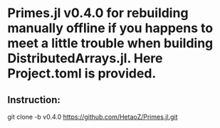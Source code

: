 # Primes.jl v0.4.0 for rebuilding manually offline if you happens to meet a little trouble when building DistributedArrays.jl. Here Project.toml is provided.

## Instruction:

git clone -b v0.4.0 https://github.com/HetaoZ/Primes.jl.git


